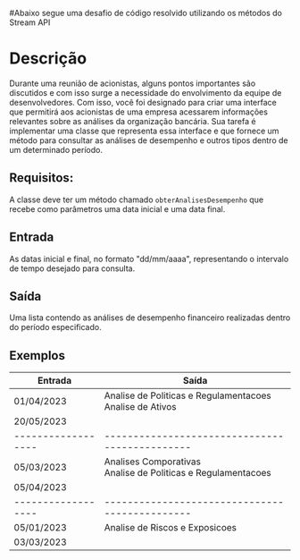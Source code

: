 #Abaixo segue uma desafio  de código  resolvido utilizando os métodos do Stream API

# Descrição

Durante uma reunião de acionistas, alguns pontos importantes são discutidos e com isso surge a necessidade do envolvimento da equipe de desenvolvedores. Com isso, você foi designado para criar uma interface que permitirá aos acionistas de uma empresa acessarem informações relevantes sobre as análises da organização bancária. Sua tarefa é implementar uma classe que representa essa interface e que fornece um método para consultar as análises de desempenho e outros tipos dentro de um determinado período.

## Requisitos:

A classe deve ter um método chamado `obterAnalisesDesempenho` que recebe como parâmetros uma data inicial e uma data final.

## Entrada

As datas inicial e final, no formato "dd/mm/aaaa", representando o intervalo de tempo desejado para consulta.

## Saída

Uma lista contendo as análises de desempenho financeiro realizadas dentro do período especificado.

## Exemplos

| Entrada          | Saída                                        |
|------------------|----------------------------------------------|
| 01/04/2023       | Analise de Politicas e Regulamentacoes<br>Analise de Ativos |
| 20/05/2023       |                                              |
|------------------|----------------------------------------------|
| 05/03/2023       | Analises Comporativas<br>Analise de Politicas e Regulamentacoes |
| 05/04/2023       |                                              |
|------------------|----------------------------------------------|
| 05/01/2023       | Analise de Riscos e Exposicoes                |
| 03/03/2023       |                                              |
